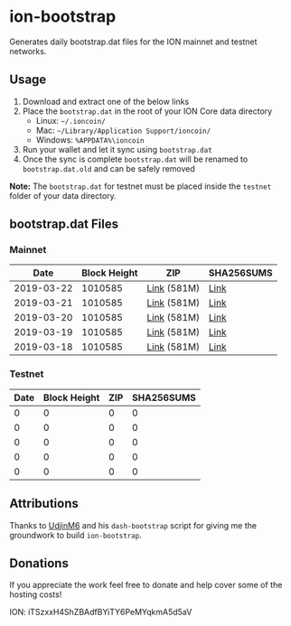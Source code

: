 # ion-bootstrap

Generates daily bootstrap.dat files for the ION mainnet and testnet networks.

## Usage

1. Download and extract one of the below links
2. Place the `bootstrap.dat` in the root of your ION Core data directory
    - Linux: `~/.ioncoin/`
    - Mac: `~/Library/Application Support/ioncoin/`
    - Windows: `%APPDATA%\ioncoin`
3. Run your wallet and let it sync using `bootstrap.dat`
4. Once the sync is complete `bootstrap.dat` will be renamed to `bootstrap.dat.old` and can be safely removed

**Note:** The `bootstrap.dat` for testnet must be placed inside the `testnet` folder of your data directory.

## bootstrap.dat Files

### Mainnet

|    Date    | Block Height | ZIP | SHA256SUMS |
| ---------- | ------------ | --- | ---------- |
| 2019-03-22 | 1010585 | [Link](https://s3-ap-southeast-2.amazonaws.com/ion-bootstrap/mainnet/2019-03-22/bootstrap.dat.zip) (581M) | [Link](https://s3-ap-southeast-2.amazonaws.com/ion-bootstrap/mainnet/2019-03-22/SHA256SUMS) |
| 2019-03-21 | 1010585 | [Link](https://s3-ap-southeast-2.amazonaws.com/ion-bootstrap/mainnet/2019-03-21/bootstrap.dat.zip) (581M) | [Link](https://s3-ap-southeast-2.amazonaws.com/ion-bootstrap/mainnet/2019-03-21/SHA256SUMS) |
| 2019-03-20 | 1010585 | [Link](https://s3-ap-southeast-2.amazonaws.com/ion-bootstrap/mainnet/2019-03-20/bootstrap.dat.zip) (581M) | [Link](https://s3-ap-southeast-2.amazonaws.com/ion-bootstrap/mainnet/2019-03-20/SHA256SUMS) |
| 2019-03-19 | 1010585 | [Link](https://s3-ap-southeast-2.amazonaws.com/ion-bootstrap/mainnet/2019-03-19/bootstrap.dat.zip) (581M) | [Link](https://s3-ap-southeast-2.amazonaws.com/ion-bootstrap/mainnet/2019-03-19/SHA256SUMS) |
| 2019-03-18 | 1010585 | [Link](https://s3-ap-southeast-2.amazonaws.com/ion-bootstrap/mainnet/2019-03-18/bootstrap.dat.zip) (581M) | [Link](https://s3-ap-southeast-2.amazonaws.com/ion-bootstrap/mainnet/2019-03-18/SHA256SUMS) |

### Testnet

|    Date    | Block Height | ZIP | SHA256SUMS |
| ---------- | ------------ | --- | ---------- |
| 0 | 0 | 0 | 0 |
| 0 | 0 | 0 | 0 |
| 0 | 0 | 0 | 0 |
| 0 | 0 | 0 | 0 |
| 0 | 0 | 0 | 0 |

## Attributions

Thanks to [UdjinM6](https://github.com/UdjinM6) and his `dash-bootstrap` script
for giving me the groundwork to build `ion-bootstrap`.

## Donations

If you appreciate the work feel free to donate and help cover some of the
hosting costs!

ION: iTSzxxH4ShZBAdfBYiTY6PeMYqkmA5d5aV
